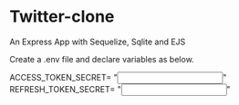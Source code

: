 # Twitter-clone
An Express App with Sequelize, Sqlite and EJS

Create a .env file and declare variables as below.

ACCESS_TOKEN_SECRET= "<input your own secret string here>"
REFRESH_TOKEN_SECRET= "<input your own secret string here>"

